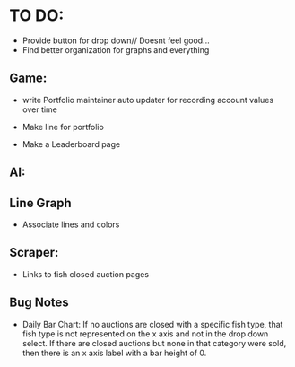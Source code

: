 # TO DO:
* Provide button for drop down// Doesnt feel good...
* Find better organization for graphs and everything

## Game:
* write Portfolio maintainer auto updater for recording account values over time

* Make line for portfolio

* Make a Leaderboard page

## AI:


## Line Graph
* Associate lines and colors

## Scraper:
* Links to fish closed auction pages

## Bug Notes
* Daily Bar Chart: If no auctions are closed with a specific fish type, that fish type is not represented on the x axis and not in the drop down select. If there are closed auctions but none in that category were sold, then there is an x axis label with a bar height of 0.






